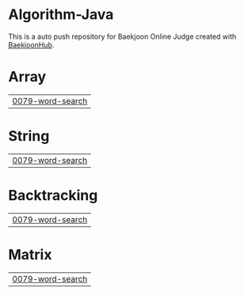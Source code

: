 # Algorithm-Java
This is a auto push repository for Baekjoon Online Judge created with [BaekjoonHub](https://github.com/BaekjoonHub/BaekjoonHub).


# Array
|  |
| ------- |
| [0079-word-search](https://github.com/sejineer/Problem-Solving/tree/master/0079-word-search) |
# String
|  |
| ------- |
| [0079-word-search](https://github.com/sejineer/Problem-Solving/tree/master/0079-word-search) |
# Backtracking
|  |
| ------- |
| [0079-word-search](https://github.com/sejineer/Problem-Solving/tree/master/0079-word-search) |
# Matrix
|  |
| ------- |
| [0079-word-search](https://github.com/sejineer/Problem-Solving/tree/master/0079-word-search) |